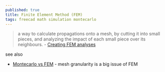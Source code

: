 ```yaml
---
published: true
title: Finite Element Method (FEM)
tags: freecad math simulation montecarlo
---
```

>  a way to calculate propagations onto a mesh, by cutting it into small pieces, and analyzing the impact of each small piece over its neighbours. - [Creating FEM analyses](https://wood-galaxy.gitbooks.io/un-guide-freecad/content/working_with_freecad/creating_fem_analyses.html)

see also
- [Montecarlo vs FEM](https://youtu.be/bZbuKOxH71o?t=243) - mesh granularity is a big issue of FEM